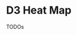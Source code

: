 # D3 Heat Map

TODOs

<!-- 1. Allow selecting multiple ranges - this way selection may be more useful -->
<!-- 2. Bug - deselected cells get selected again after a mouse over action -->
<!-- 3. Finish improving drawHeatamp fn -->
<!-- 4. Animate selected/deselected cells -->
<!-- 5. Accomplish all FCC requirements -->
